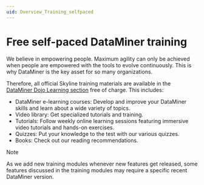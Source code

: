 ```yaml
---
uid: Overview_Training_selfpaced
---
```


# Free self-paced DataMiner training

We believe in empowering people. Maximum agility can only be achieved when people are empowered with the tools to evolve continuously. This is why DataMiner is the key asset for so many organizations.

Therefore, all official Skyline training materials are available in the [DataMiner Dojo Learning section](https://community.dataminer.services/learning) free of charge. This includes:

- DataMiner e-learning courses: Develop and improve your DataMiner skills and learn about a wide variety of topics.
- Video library: Get specialized tutorials and training.
- Tutorials: Follow weekly online learning sessions featuring immersive video tutorials and hands-on exercises.
- Quizzes: Put your knowledge to the test with our various quizzes.
- Books: Check out our reading recommendations.

> [!NOTE]
> As we add new training modules whenever new features get released, some features discussed in the training modules may require a specific recent DataMiner version.
